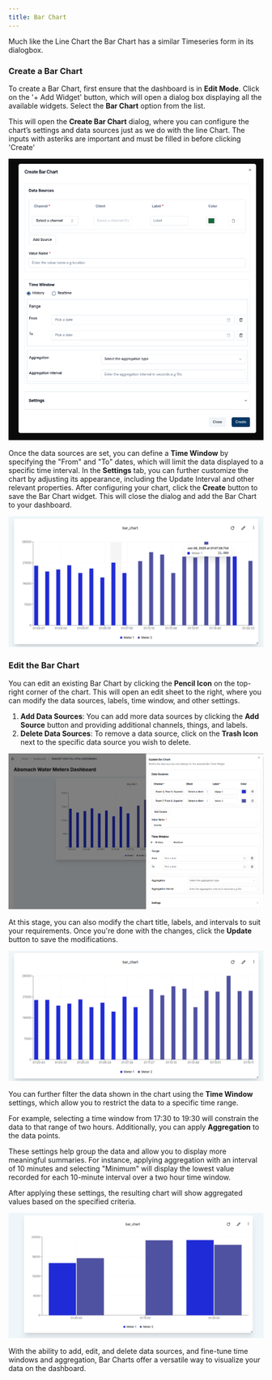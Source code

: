 ```yaml
---
title: Bar Chart
---
```



Much like the Line Chart the Bar Chart has a similar Timeseries form in its dialogbox.

### Create a Bar Chart

To create a Bar Chart, first ensure that the dashboard is in **Edit Mode**.
Click on the '+ Add Widget' button, which will open a dialog box displaying all the available widgets.
Select the **Bar Chart** option from the list.

This will open the **Create Bar Chart** dialog, where you can configure the chart’s settings and data sources just as we do with the line Chart.
The inputs with asteriks are important and must be filled in before clicking 'Create'

![Create Bar Chart](../img/dashboards/create-barchart.png)

Once the data sources are set, you can define a **Time Window** by specifying the "From" and "To" dates, which will limit the data displayed to a specific time interval.
In the **Settings** tab, you can further customize the chart by adjusting its appearance, including the Update Interval and other relevant properties.
After configuring your chart, click the **Create** button to save the Bar Chart widget.
This will close the dialog and add the Bar Chart to your dashboard.

![Created Bar Chart](../img/dashboards/new-barchart.png)

### Edit the Bar Chart

You can edit an existing Bar Chart by clicking the **Pencil Icon** on the top-right corner of the chart. This will open an edit sheet to the right, where you can modify the data sources, labels, time window, and other settings.

1. **Add Data Sources**: You can add more data sources by clicking the **Add Source** button and providing additional channels, things, and labels.
2. **Delete Data Sources**: To remove a data source, click on the **Trash Icon** next to the specific data source you wish to delete.

![Edit Bar Chart](../img/dashboards/edit-barchart.png)

At this stage, you can also modify the chart title, labels, and intervals to suit your requirements.
Once you're done with the changes, click the **Update** button to save the modifications.

![Edited Bar Chart](../img/dashboards/edited-barchart.png)

You can further filter the data shown in the chart using the **Time Window** settings, which allow you to restrict the data to a specific time range.

For example, selecting a time window from 17:30 to 19:30 will constrain the data to that range of two hours.
Additionally, you can apply **Aggregation** to the data points.

These settings help group the data and allow you to display more meaningful summaries.
For instance, applying aggregation with an interval of 10 minutes and selecting "Minimum" will display the lowest value recorded for each 10-minute interval over a two hour time window.

After applying these settings, the resulting chart will show aggregated values based on the specified criteria.

![Aggregated Bar Chart](../img/dashboards/min-barchart.png)

With the ability to add, edit, and delete data sources, and fine-tune time windows and aggregation, Bar Charts offer a versatile way to visualize your data on the dashboard.
